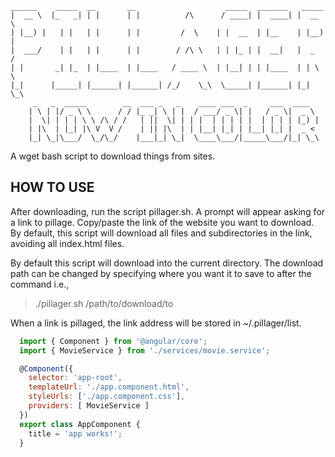     ______    _____  __       __                    _____  _______   _____              
    |  __ \  |_   _| | |      | |          /\      / ____| |  ____| |  __ \ 
    | |__) |   | |   | |      | |         /  \    | |  __  | |__    | |__) |
    |  ___/    | |   | |      | |        / /\ \   | | |_ | |  __|   |  _  / 
    | |       _| |_  | |____  | |____   / ____ \  | |__| | | |____  | | \ \ 
    |_|      |_____| |______| |______| /_/    \_\  \_____| |______| |_|  \_\
         _   _  _____        __  ___ _   _    ____ ___  _     ___  ____  
        | \ | |/ _ \ \      / / |_ _| \ | |  / ___/ _ \| |   / _ \|  _ \ 
        |  \| | | | \ \ /\ / /   | ||  \| | | |  | | | | |  | | | | |_) |
        | |\  | |_| |\ V  V /    | || |\  | | |__| |_| | |__| |_| |  _ < 
        |_| \_|\___/  \_/\_/    |___|_| \_|  \____\___/|_____\___/|_| \_\
    
                                                           
A wget bash script to download things from sites. 

HOW TO USE
----------
After downloading, run the script pillager.sh. A prompt will appear asking for a link to pillage. Copy/paste the link of the website you want to download. By default, this script will download all files and subdirectories in the link, avoiding all index.html files. 

By default this script will download into the current directory. The download path can be changed by specifying where you want it to save to after the command i.e.,
>./pillager.sh /path/to/download/to

When a link is pillaged, the link address will 
be stored in ~/.pillager/list.






```js
  import { Component } from '@angular/core';
  import { MovieService } from './services/movie.service';

  @Component({
    selector: 'app-root',
    templateUrl: './app.component.html',
    styleUrls: ['./app.component.css'],
    providers: [ MovieService ]
  })
  export class AppComponent {
    title = 'app works!';
  }
```
